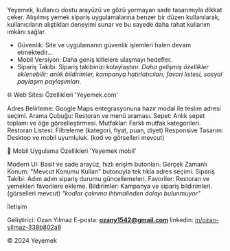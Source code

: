 Yeyemek, kullanıcı dostu arayüzü ve gözü yormayan sade tasarımıyla dikkat çeker. Alışılmış yemek sipariş uygulamalarına benzer bir düzen kullanılarak, kullanıcıların alıştıkları deneyimi sunar ve bu sayede daha rahat kullanım imkânı sağlar.

- Güvenlik: Site ve uygulamanın güvenlik işlemleri halen devam etmektedir...
- Mobil Versiyon: Daha geniş kitlelere ulaşmayı hedefler.
- Sipariş Takibi: Sipariş takibinizi kolaylaştırır.
<i>Daha gelişmiş özellikler eklenebilir: anlık bildirimler, kampanya hatırlatıcıları, favori listesi, sosyal paylaşım paylaşımları.</i>

🌐 Web Sitesi Özellikleri 'Yeyemek.com'

Adres Belirleme: Google Maps entegrasyonuna hazır modal ile teslim adresi seçimi.
Arama Çubuğu: Restoran ve menü araması.
Sepet: Anlık sepet toplamı ve öğe görselleştirmesi.
Mutfaklar: Farklı mutfak kategorileri.
Restoran Listesi: Filtreleme (kategori, fiyat, puan, diyet)
Responsive Tasarım: Desktop ve mobil uyumluluk.
(kod ve görselleri mevcut)

📱 Mobil Uygulama Özellikleri 'Yeyemek mobil'

Modern UI: Basit ve sade arayüz, hızlı erişim butonları.
Gerçek Zamanlı Konum: "Mevcut Konumu Kullan" butonuyla tek tıkla adres seçimi.
Sipariş Takibi: Adım adım sipariş durumu güncellemeleri.
Favoriler: Restoran ve yemekleri favorilere ekleme.
Bildirimler: Kampanya ve sipariş bildirimleri.
(görselleri mevcut)
<i>"kodlar çalınma ihtimalinden dolayı bulunmuyor"</i>

İletişim

Geliştirici: Ozan Yılmaz
E-posta: **ozany1542@gmail.com**
linkedin: <a href="https://www.linkedin.com/in/ozan-yilmaz-338b802a8" target="blank">in/ozan-yilmaz-338b802a8</a>

© 2024 Yeyemek
